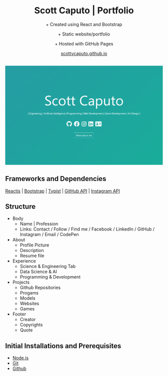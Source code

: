<!-- PROJECT LOGO -->
<br />
<p align="center">
  <h1 align="center">Scott Caputo | Portfolio</h1>

  <p align="center">
    + Created using React and Bootstrap
  </p>
  <p align="center">
    + Static website/portfolio 
  </p>
  <p align="center">
    + Hosted with GitHub Pages
  </p>
  <p align="center">
    <a href="https://github.com/scottvcaputo">scottvcaputo.github.io</a>
    <br />
    <br />
  </p>
</p>

[![Site preview](/landingpage.PNG)](https://scottvcaputo.github.io/Portfolio/)


## Frameworks and Dependencies 

[Reactjs](https://reactjs.org/)
| [Bootstrap](https://getbootstrap.com/)
| [Typist](https://github.com/jstejada/react-typist)
| [GitHub API](https://developer.github.com/v3/repos/)
| [Instagram API](https://www.instagram.com/developer/embedding/)


## Structure

- Body
  - Name | Profession
  - Links: Contact / Follow / Find me / Facebook / LinkedIn / GitHub / Instagram / Email / CodePen
- About
  - Profile Picture
  - Description 
  - Resume file
- Experience 
  - Science & Engineering Tab
  - Data Science & AI
  - Programming & Development
- Projects 
  - Github Repositories
  - Progams
  - Models
  - Websites
  - Games
- Footer
  - Creator
  - Copyrights
  - Quote


## Initial Installations and Prerequisites

+ [Node.js](https://nodejs.org/en/)  
+ [Git](https://git-scm.com/) 
+ [Github](https://github.com/)